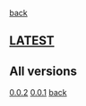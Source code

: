 [back](index)
## [LATEST](ver/0.0.2/user-manual.html)
## All versions
[0.0.2](ver/0.0.2/user-manual.html)
[0.0.1](ver/0.0.1/user-manual.html)
[back](index)
